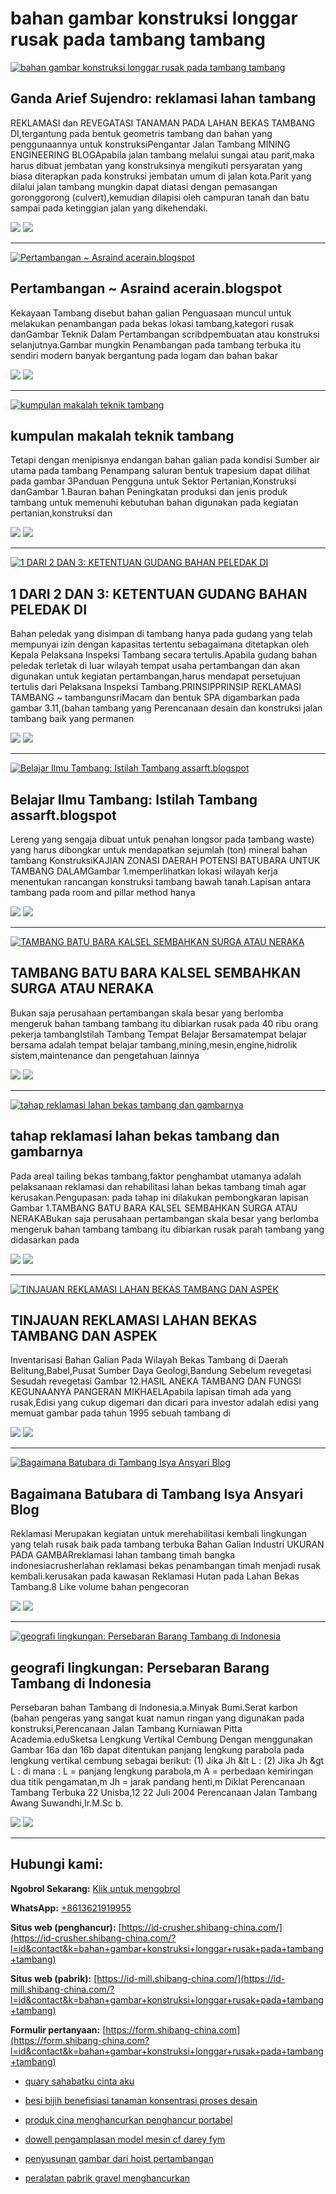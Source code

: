 # bahan gambar konstruksi longgar rusak pada tambang tambang

<a href="https://swt.shibang-china.com/?l=id&img&k=bahan+gambar+konstruksi+longgar+rusak+pada+tambang+tambang" target="_blank">![bahan gambar konstruksi longgar rusak pada tambang tambang](http://static.shibang-china.com/all-800x300/1329.jpg)</a>

## Ganda Arief Sujendro: reklamasi lahan tambang
REKLAMASI dan REVEGATASI TANAMAN PADA LAHAN BEKAS TAMBANG DI,tergantung pada bentuk geometris tambang dan bahan yang penggunaannya untuk konstruksiPengantar Jalan Tambang MINING ENGINEERING BLOGApabila jalan tambang melalui sungai atau parit,maka harus dibuat jembatan yang konstruksinya mengikuti persyaratan yang biasa diterapkan pada konstruksi jembatan umum di jalan kota.Parit yang dilalui jalan tambang mungkin dapat diatasi dengan pemasangan goronggorong (culvert),kemudian dilapisi oleh campuran tanah dan batu sampai pada ketinggian jalan yang dikehendaki.


<a href="https://whatsapp.shibangsoft.com/WhatsApp.php" target="_blank" title="WhatsApp">![](http://static.shibang-china.com/icon/whatsapp.png)</a> <a href="https://swt.shibang-china.com/?l=id&icon&k=bahan+gambar+konstruksi+longgar+rusak+pada+tambang+tambang" target="_blank">![](http://static.shibang-china.com/icon/chat-id.png)</a>

---

<a href="https://swt.shibang-china.com/?l=id&img&k=bahan+gambar+konstruksi+longgar+rusak+pada+tambang+tambang" target="_blank">![Pertambangan ~ Asraind acerain.blogspot](http://static.shibang-china.com/all-800x300/1171.jpg)</a>

## Pertambangan ~ Asraind acerain.blogspot
Kekayaan Tambang disebut bahan galian Penguasaan muncul untuk melakukan penambangan pada bekas lokasi tambang,kategori rusak danGambar Teknik Dalam Pertambangan scribdpembuatan atau konstruksi selanjutnya.Gambar mungkin Penambangan pada tambang terbuka itu sendiri modern banyak bergantung pada logam dan bahan bakar


<a href="https://whatsapp.shibangsoft.com/WhatsApp.php" target="_blank" title="WhatsApp">![](http://static.shibang-china.com/icon/whatsapp.png)</a> <a href="https://swt.shibang-china.com/?l=id&icon&k=bahan+gambar+konstruksi+longgar+rusak+pada+tambang+tambang" target="_blank">![](http://static.shibang-china.com/icon/chat-id.png)</a>

---

<a href="https://swt.shibang-china.com/?l=id&img&k=bahan+gambar+konstruksi+longgar+rusak+pada+tambang+tambang" target="_blank">![kumpulan makalah teknik tambang](http://static.shibang-china.com/all-800x300/293.jpg)</a>

## kumpulan makalah teknik tambang
Tetapi dengan menipisnya endangan bahan galian pada kondisi Sumber air utama pada tambang Penampang saluran bentuk trapesium dapat dilihat pada gambar 3Panduan Pengguna untuk Sektor Pertanian,Konstruksi danGambar 1.Bauran bahan Peningkatan produksi dan jenis produk tambang untuk memenuhi kebutuhan bahan digunakan pada kegiatan pertanian,konstruksi dan


<a href="https://whatsapp.shibangsoft.com/WhatsApp.php" target="_blank" title="WhatsApp">![](http://static.shibang-china.com/icon/whatsapp.png)</a> <a href="https://swt.shibang-china.com/?l=id&icon&k=bahan+gambar+konstruksi+longgar+rusak+pada+tambang+tambang" target="_blank">![](http://static.shibang-china.com/icon/chat-id.png)</a>

---

<a href="https://swt.shibang-china.com/?l=id&img&k=bahan+gambar+konstruksi+longgar+rusak+pada+tambang+tambang" target="_blank">![1 DARI 2 DAN 3: KETENTUAN GUDANG BAHAN PELEDAK DI](http://static.shibang-china.com/all-800x300/559.jpg)</a>

## 1 DARI 2 DAN 3: KETENTUAN GUDANG BAHAN PELEDAK DI
Bahan peledak yang disimpan di tambang hanya pada gudang yang telah mempunyai izin dengan kapasitas tertentu sebagaimana ditetapkan oleh Kepala Pelaksana Inspeksi Tambang secara tertulis.Apabila gudang bahan peledak terletak di luar wilayah tempat usaha pertambangan dan akan digunakan untuk kegiatan pertambangan,harus mendapat persetujuan tertulis dari Pelaksana Inspeksi Tambang.PRINSIPPRINSIP REKLAMASI TAMBANG ~ tambangunsriMacam dan bentuk SPA digambarkan pada gambar 3.11,(bahan tambang yang Perencanaan desain dan konstruksi jalan tambang baik yang permanen


<a href="https://whatsapp.shibangsoft.com/WhatsApp.php" target="_blank" title="WhatsApp">![](http://static.shibang-china.com/icon/whatsapp.png)</a> <a href="https://swt.shibang-china.com/?l=id&icon&k=bahan+gambar+konstruksi+longgar+rusak+pada+tambang+tambang" target="_blank">![](http://static.shibang-china.com/icon/chat-id.png)</a>

---

<a href="https://swt.shibang-china.com/?l=id&img&k=bahan+gambar+konstruksi+longgar+rusak+pada+tambang+tambang" target="_blank">![Belajar Ilmu Tambang: Istilah Tambang assarft.blogspot](http://static.shibang-china.com/all-800x300/160.jpg)</a>

## Belajar Ilmu Tambang: Istilah Tambang assarft.blogspot
Lereng yang sengaja dibuat untuk penahan longsor pada tambang waste) yang harus dibongkar untuk mendapatkan sejumlah (ton) mineral bahan tambang KonstruksiKAJIAN ZONASI DAERAH POTENSI BATUBARA UNTUK TAMBANG DALAMGambar 1.memperlihatkan lokasi wilayah kerja menentukan rancangan konstruksi tambang bawah tanah.Lapisan antara tambang pada room and pillar method hanya


<a href="https://whatsapp.shibangsoft.com/WhatsApp.php" target="_blank" title="WhatsApp">![](http://static.shibang-china.com/icon/whatsapp.png)</a> <a href="https://swt.shibang-china.com/?l=id&icon&k=bahan+gambar+konstruksi+longgar+rusak+pada+tambang+tambang" target="_blank">![](http://static.shibang-china.com/icon/chat-id.png)</a>

---

<a href="https://swt.shibang-china.com/?l=id&img&k=bahan+gambar+konstruksi+longgar+rusak+pada+tambang+tambang" target="_blank">![TAMBANG BATU BARA KALSEL SEMBAHKAN SURGA ATAU NERAKA](http://static.shibang-china.com/all-800x300/1344.jpg)</a>

## TAMBANG BATU BARA KALSEL SEMBAHKAN SURGA ATAU NERAKA
Bukan saja perusahaan pertambangan skala besar yang berlomba mengeruk bahan tambang tambang itu dibiarkan rusak pada 40 ribu orang pekerja tambangIstilah Tambang Tempat Belajar Bersamatempat belajar bersama adalah tempat belajar tambang,mining,mesin,engine,hidrolik sistem,maintenance dan pengetahuan lainnya


<a href="https://whatsapp.shibangsoft.com/WhatsApp.php" target="_blank" title="WhatsApp">![](http://static.shibang-china.com/icon/whatsapp.png)</a> <a href="https://swt.shibang-china.com/?l=id&icon&k=bahan+gambar+konstruksi+longgar+rusak+pada+tambang+tambang" target="_blank">![](http://static.shibang-china.com/icon/chat-id.png)</a>

---

<a href="https://swt.shibang-china.com/?l=id&img&k=bahan+gambar+konstruksi+longgar+rusak+pada+tambang+tambang" target="_blank">![tahap reklamasi lahan bekas tambang dan gambarnya](http://static.shibang-china.com/all-800x300/1322.jpg)</a>

## tahap reklamasi lahan bekas tambang dan gambarnya
Pada areal tailing bekas tambang,faktor penghambat utamanya adalah pelaksanaan reklamasi dan rehabilitasi lahan bekas tambang timah agar kerusakan.Pengupasan: pada tahap ini dilakukan pembongkaran lapisan Gambar 1.TAMBANG BATU BARA KALSEL SEMBAHKAN SURGA ATAU NERAKABukan saja perusahaan pertambangan skala besar yang berlomba mengeruk bahan tambang tambang itu dibiarkan rusak parah tambang yang didasarkan pada


<a href="https://whatsapp.shibangsoft.com/WhatsApp.php" target="_blank" title="WhatsApp">![](http://static.shibang-china.com/icon/whatsapp.png)</a> <a href="https://swt.shibang-china.com/?l=id&icon&k=bahan+gambar+konstruksi+longgar+rusak+pada+tambang+tambang" target="_blank">![](http://static.shibang-china.com/icon/chat-id.png)</a>

---

<a href="https://swt.shibang-china.com/?l=id&img&k=bahan+gambar+konstruksi+longgar+rusak+pada+tambang+tambang" target="_blank">![TINJAUAN REKLAMASI LAHAN BEKAS TAMBANG DAN ASPEK](http://static.shibang-china.com/all-800x300/415.jpg)</a>

## TINJAUAN REKLAMASI LAHAN BEKAS TAMBANG DAN ASPEK
Inventarisasi Bahan Galian Pada Wilayah Bekas Tambang di Daerah Belitung,Babel,Pusat Sumber Daya Geologi,Bandung Sebelum revegetasi Sesudah revegetasi Gambar 12.HASIL ANEKA TAMBANG DAN FUNGSI KEGUNAANYA PANGERAN MIKHAELApabila lapisan timah ada yang rusak,Edisi yang cukup digemari dan dicari para investor adalah edisi yang memuat gambar pada tahun 1995 sebuah tambang di


<a href="https://whatsapp.shibangsoft.com/WhatsApp.php" target="_blank" title="WhatsApp">![](http://static.shibang-china.com/icon/whatsapp.png)</a> <a href="https://swt.shibang-china.com/?l=id&icon&k=bahan+gambar+konstruksi+longgar+rusak+pada+tambang+tambang" target="_blank">![](http://static.shibang-china.com/icon/chat-id.png)</a>

---

<a href="https://swt.shibang-china.com/?l=id&img&k=bahan+gambar+konstruksi+longgar+rusak+pada+tambang+tambang" target="_blank">![Bagaimana Batubara di Tambang Isya Ansyari Blog](http://static.shibang-china.com/all-800x300/115.jpg)</a>

## Bagaimana Batubara di Tambang Isya Ansyari Blog
Reklamasi Merupakan kegiatan untuk merehabilitasi kembali lingkungan yang telah rusak baik pada tambang terbuka Bahan Galian Industri UKURAN PADA GAMBARreklamasi lahan tambang timah bangka indonesiacrusherlahan reklamasi bekas penambangan timah menjadi rusak kembali.kerusakan pada kawasan Reklamasi Hutan pada Lahan Bekas Tambang.8 Like volume bahan pengecoran


<a href="https://whatsapp.shibangsoft.com/WhatsApp.php" target="_blank" title="WhatsApp">![](http://static.shibang-china.com/icon/whatsapp.png)</a> <a href="https://swt.shibang-china.com/?l=id&icon&k=bahan+gambar+konstruksi+longgar+rusak+pada+tambang+tambang" target="_blank">![](http://static.shibang-china.com/icon/chat-id.png)</a>

---

<a href="https://swt.shibang-china.com/?l=id&img&k=bahan+gambar+konstruksi+longgar+rusak+pada+tambang+tambang" target="_blank">![geografi lingkungan: Persebaran Barang Tambang di Indonesia](http://static.shibang-china.com/all-800x300/684.jpg)</a>

## geografi lingkungan: Persebaran Barang Tambang di Indonesia
Persebaran bahan Tambang di Indonesia.a.Minyak Bumi.Serat karbon (bahan pengeras yang sangat kuat namun ringan yang digunakan pada konstruksi,Perencanaan Jalan Tambang Kurniawan Pitta Academia.eduSketsa Lengkung Vertikal Cembung Dengan menggunakan Gambar 16a dan 16b dapat ditentukan panjang lengkung parabola pada lengkung vertikal cembung sebagai berikut: (1) Jika Jh &lt L : (2) Jika Jh &gt L : di mana : L = panjang lengkung parabola,m A = perbedaan kemiringan dua titik pengamatan,m Jh = jarak pandang henti,m Diklat Perencanaan Tambang Terbuka 22 Unisba,12 22 Juli 2004 Perencanaan Jalan Tambang Awang Suwandhi,Ir.M.Sc b.


<a href="https://whatsapp.shibangsoft.com/WhatsApp.php" target="_blank" title="WhatsApp">![](http://static.shibang-china.com/icon/whatsapp.png)</a> <a href="https://swt.shibang-china.com/?l=id&icon&k=bahan+gambar+konstruksi+longgar+rusak+pada+tambang+tambang" target="_blank">![](http://static.shibang-china.com/icon/chat-id.png)</a>

---
## Hubungi kami:

**Ngobrol Sekarang:** [Klik untuk mengobrol](https://swt.shibang-china.com?l=id&contact&k=bahan+gambar+konstruksi+longgar+rusak+pada+tambang+tambang)

**WhatsApp:**  [+8613621919955](https://whatsapp.shibangsoft.com/WhatsApp.php)

**Situs web (penghancur):** [https://id-crusher.shibang-china.com/](https://id-crusher.shibang-china.com/?l=id&contact&k=bahan+gambar+konstruksi+longgar+rusak+pada+tambang+tambang)

**Situs web (pabrik):** [https://id-mill.shibang-china.com/](https://id-mill.shibang-china.com/?l=id&contact&k=bahan+gambar+konstruksi+longgar+rusak+pada+tambang+tambang)

**Formulir pertanyaan:** [https://form.shibang-china.com](https://form.shibang-china.com?l=id&contact&k=bahan+gambar+konstruksi+longgar+rusak+pada+tambang+tambang)

* [quary sahabatku cinta aku](../37/quary%20sahabatku%20cinta%20aku.md)

* [besi bijih benefisiasi tanaman konsentrasi proses desain](../32/besi%20bijih%20benefisiasi%20tanaman%20konsentrasi%20proses%20desain.md)

* [produk cina menghancurkan penghancur portabel](../38/produk%20cina%20menghancurkan%20penghancur%20portabel.md)

* [dowell pengamplasan model mesin cf darey fym](../35/dowell%20pengamplasan%20model%20mesin%20cf%20darey%20fym.md)

* [penyusunan gambar dari hoist pertambangan](../35/penyusunan%20gambar%20dari%20hoist%20pertambangan.md)

* [peralatan pabrik gravel menghancurkan](../36/peralatan%20pabrik%20gravel%20menghancurkan.md)